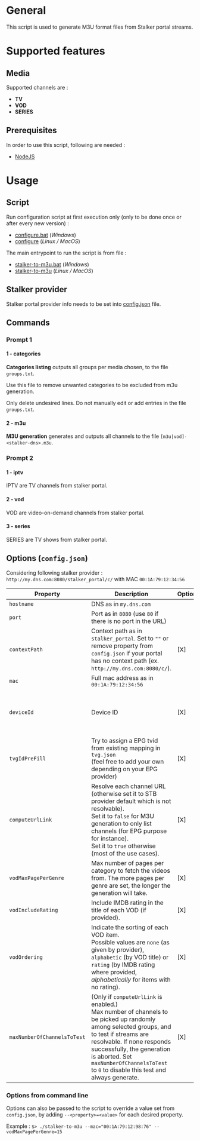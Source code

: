 # General

This script is used to generate M3U format files from Stalker portal streams.

# Supported features

## Media

Supported channels are :

- **TV**
- **VOD**
- **SERIES**

## Prerequisites

In order to use this script, following are needed :

- [NodeJS](https://nodejs.org/en/download)

# Usage

## Script

Run configuration script at first execution only (only to be done once or after every new version) :

- [configure.bat](./configure.bat) (_Windows_)
- [configure](./configure) (_Linux / MacOS_)

The main entrypoint to run the script is from file :

- [stalker-to-m3u.bat](./stalker-to-m3u.bat) (_Windows_)
- [stalker-to-m3u](./stalker-to-m3u) (_Linux / MacOS_)

## Stalker provider

Stalker portal provider info needs to be set into [config.json](./config.json) file.

## Commands

### Prompt 1

#### 1 - categories

**Categories listing** outputs all groups per media chosen, to the file `groups.txt`.

Use this file to remove unwanted categories to be excluded from m3u generation.

Only delete undesired lines. Do not manually edit or add entries in the file `groups.txt`.

#### 2 - m3u

**M3U generation** generates and outputs all channels to the file `[m3u|vod]-<stalker-dns>.m3u`.

### Prompt 2

#### 1 - iptv

IPTV are TV channels from stalker portal.

#### 2 - vod

VOD are video-on-demand channels from stalker portal.

#### 3 - series

SERIES are TV shows from stalker portal.

## Options (`config.json`)

Considering following stalker provider :
`http://my.dns.com:8080/stalker_portal/c/` with MAC `00:1A:79:12:34:56`

| Property                    | Description                                                                                                                                                                                                                                                                                         | Optional | Default                                       |
|-----------------------------|-----------------------------------------------------------------------------------------------------------------------------------------------------------------------------------------------------------------------------------------------------------------------------------------------------|----------|-----------------------------------------------|
| `hostname`                  | DNS as in `my.dns.com`                                                                                                                                                                                                                                                                              |          |                                               |
| `port`                      | Port as in `8080` (use `80` if there is no port in the URL)                                                                                                                                                                                                                                         |          |                                               |
| `contextPath`               | Context path as in `stalker_portal`. Set to `""` or remove property from `config.json` if your portal has no context path (ex. `http://my.dns.com:8080/c/`).                                                                                                                                        | [X]      | `""` (_none_)                                 |
| `mac`                       | Full mac address as in `00:1A:79:12:34:56`                                                                                                                                                                                                                                                          |          |                                               |
| `deviceId`                  | Device ID                                                                                                                                                                                                                                                                                           | [X]      | Random auto-generated ID of 32 hex characters |
| `tvgIdPreFill`              | Try to assign a EPG tvid from existing mapping in `tvg.json`<br/>(feel free to add your own depending on your EPG provider)                                                                                                                                                                         | [X]      | `false`                                       |
| `computeUrlLink`            | Resolve each channel URL (otherwise set it to STB provider default which is not resolvable).<br/>Set it to `false` for M3U generation to only list channels (for EPG purpose for instance).<br/>Set it to `true` otherwise (most of the use cases).                                                 | [X]      | `false`                                       |
| `vodMaxPagePerGenre`        | Max number of pages per category to fetch the videos from. The more pages per genre are set, the longer the generation will take.                                                                                                                                                                   | [X]      | `2`                                           |
| `vodIncludeRating`          | Include IMDB rating in the title of each VOD (if provided).                                                                                                                                                                                                                                         | [X]      | `true`                                        |
| `vodOrdering`               | Indicate the sorting of each VOD item.<br/> Possible values are `none` (as given by provider), `alphabetic` (by VOD title) or `rating` (by IMDB rating where provided, _alphabetically_ for items with no rating).                                                                                  | [X]      | `alphabetic`                                  |
| `maxNumberOfChannelsToTest` | (Only if `computeUrlLink` is enabled.)<br/>Max number of channels to be picked up randomly among selected groups, and to test if streams are resolvable. If none responds successfully, the generation is aborted. Set `maxNumberOfChannelsToTest` to `0` to disable this test and always generate. | [X]      | `5`                                           |

### Options from command line

Options can also be passed to the script to override a value set from `config.json`, by adding `--<property>=<value>`
for each desired property.

Example : `$> ./stalker-to-m3u --mac="00:1A:79:12:98:76" --vodMaxPagePerGenre=15`
